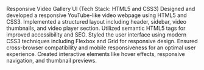 Responsive Video Gallery UI (Tech Stack: HTML5 and CSS3)
	Designed and developed a responsive YouTube-like video webpage using HTML5 and CSS3.
  Implemented a structured layout including header, sidebar, video thumbnails, and video player section.
	Utilized semantic HTML5 tags for improved accessibility and SEO.
	Styled the user interface using modern CSS3 techniques including Flexbox and Grid for responsive design.
  Ensured cross-browser compatibility and mobile responsiveness for an optimal user experience.
  Created interactive elements like hover effects, responsive navigation, and thumbnail previews.
